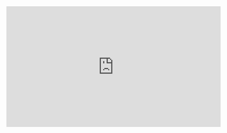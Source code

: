 

<iframe width="560" height="315" src="https://www.youtube.com/embed/Y2dVJssTemI" title="YouTube video player" frameborder="0" allow="accelerometer; autoplay; clipboard-write; encrypted-media; gyroscope; picture-in-picture" allowfullscreen></iframe>

